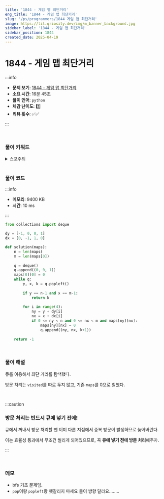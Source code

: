 ```yaml
---
title: '1844 - 게임 맵 최단거리'
eng_title: '1844 - 게임 맵 최단거리'
slug: '/ps/programmers/1844_게임 맵 최단거리'
image: https://til.qriosity.dev/img/m_banner_background.jpg
sidebar_label: '1844 - 게임 맵 최단거리'
sidebar_position: 1844
created_date: 2025-04-19
---
```


# 1844 - 게임 맵 최단거리

:::info

- **문제 보기**: [1844 - 게임 맵 최단거리](https://school.programmers.co.kr/learn/courses/30/lessons/1844)
- **소요 시간**: 16분 45초
- **풀이 언어**: `python`
- **체감 난이도**: 2️⃣
- **리뷰 횟수**: ✅✅

:::

<br />

### 풀이 키워드

<details>
<summary>스포주의</summary>

`bfs`

</details>

<br />

### 풀이 코드

:::info

- **메모리**: 9400 KB
- **시간**: 10 ms

:::

```python
from collections import deque

dy = [-1, 0, 0, 1]
dx = [0, -1, 1, 0]

def solution(maps):
    n = len(maps)
    m = len(maps[0])
    
    q = deque()
    q.append((0, 0, 1))
    maps[0][0] = 0
    while q:
        y, x, k = q.popleft()
        
        if y == n-1 and x == m-1:
            return k
        
        for i in range(4):
            ny = y + dy[i]
            nx = x + dx[i]
            if 0 <= ny < n and 0 <= nx < m and maps[ny][nx]:
                maps[ny][nx] = 0
                q.append((ny, nx, k+1))
                
    return -1
```

<br />

### 풀이 해설

큐를 이용해서 최단 거리를 탐색했다.

방문 처리는 `visited`를 따로 두지 않고, 기존 `maps`를 0으로 칠했다.

<br />

:::caution

### 방문 처리는 반드시 큐에 넣기 전에!

큐에서 꺼내서 방문 처리할 땐 이미 다른 지점에서 중복 방문이 발생하므로 늦어버린다.

이는 효율성 통과에서 무조건 썰리게 되어있으므로, 꼭 **큐에 넣기 전에 방문 처리**해주자.

:::

<br />

### 메모

- bfs 기초 문제임.
- `pop`이랑 `popleft`랑 헷갈리지 마세요 둘이 방향 달라요........